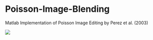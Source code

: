# Poisson-Image-Blending
Matlab Implementation of Poisson Image Editing by Perez et al. (2003)

![](https://i.imgur.com/kkq2cw2.jpg)
